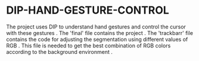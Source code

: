 # DIP-HAND-GESTURE-CONTROL
The project uses DIP to understand  hand gestures and control the cursor with these gestures . 
The 'final' file contains the project . 
The 'trackbarr' file contains the code for adjusting the segmentation using different values of RGB . This file is needed to get the best combination of RGB colors according to the background environment . 
